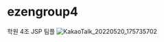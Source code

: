 # ezengroup4
학원 4조 JSP 팀플
![KakaoTalk_20220520_175735702](https://user-images.githubusercontent.com/100548156/169493330-66cfea5b-d279-4f4b-94ed-83d59cacbe86.jpg)

